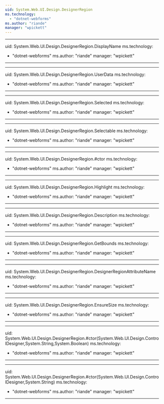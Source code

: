 ```yaml
---
uid: System.Web.UI.Design.DesignerRegion
ms.technology: 
  - "dotnet-webforms"
ms.author: "riande"
manager: "wpickett"
---
```


---
uid: System.Web.UI.Design.DesignerRegion.DisplayName
ms.technology: 
  - "dotnet-webforms"
ms.author: "riande"
manager: "wpickett"
---

---
uid: System.Web.UI.Design.DesignerRegion.UserData
ms.technology: 
  - "dotnet-webforms"
ms.author: "riande"
manager: "wpickett"
---

---
uid: System.Web.UI.Design.DesignerRegion.Selected
ms.technology: 
  - "dotnet-webforms"
ms.author: "riande"
manager: "wpickett"
---

---
uid: System.Web.UI.Design.DesignerRegion.Selectable
ms.technology: 
  - "dotnet-webforms"
ms.author: "riande"
manager: "wpickett"
---

---
uid: System.Web.UI.Design.DesignerRegion.#ctor
ms.technology: 
  - "dotnet-webforms"
ms.author: "riande"
manager: "wpickett"
---

---
uid: System.Web.UI.Design.DesignerRegion.Highlight
ms.technology: 
  - "dotnet-webforms"
ms.author: "riande"
manager: "wpickett"
---

---
uid: System.Web.UI.Design.DesignerRegion.Description
ms.technology: 
  - "dotnet-webforms"
ms.author: "riande"
manager: "wpickett"
---

---
uid: System.Web.UI.Design.DesignerRegion.GetBounds
ms.technology: 
  - "dotnet-webforms"
ms.author: "riande"
manager: "wpickett"
---

---
uid: System.Web.UI.Design.DesignerRegion.DesignerRegionAttributeName
ms.technology: 
  - "dotnet-webforms"
ms.author: "riande"
manager: "wpickett"
---

---
uid: System.Web.UI.Design.DesignerRegion.EnsureSize
ms.technology: 
  - "dotnet-webforms"
ms.author: "riande"
manager: "wpickett"
---

---
uid: System.Web.UI.Design.DesignerRegion.#ctor(System.Web.UI.Design.ControlDesigner,System.String,System.Boolean)
ms.technology: 
  - "dotnet-webforms"
ms.author: "riande"
manager: "wpickett"
---

---
uid: System.Web.UI.Design.DesignerRegion.#ctor(System.Web.UI.Design.ControlDesigner,System.String)
ms.technology: 
  - "dotnet-webforms"
ms.author: "riande"
manager: "wpickett"
---
